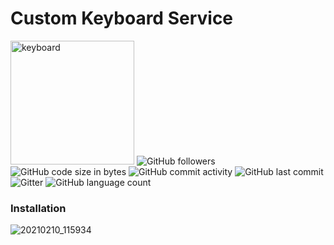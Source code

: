# Custom Keyboard Service
<img width="198" alt="keyboard" src="https://user-images.githubusercontent.com/56959832/107496154-a3f76580-6b99-11eb-9cb0-2d9d382b44a3.png">
<img alt="GitHub followers" src="https://img.shields.io/github/followers/GalShashua?label=Follow&style=social">
<img alt="GitHub code size in bytes" src="https://img.shields.io/github/languages/code-size/GalShashua/Custom-Keyboard-Service">
<img alt="GitHub commit activity" src="https://img.shields.io/github/commit-activity/m/GalShashua/Custom-Keyboard-Service?color=%2300ff00">
<img alt="GitHub last commit" src="https://img.shields.io/github/last-commit/GalShashua/Custom-Keyboard-Service?color=%23011f88">
<img alt="Gitter" src="https://img.shields.io/gitter/room/GalShashua/Custom-Keyboard-Service?color=%23ff0000">
<img alt="GitHub language count" src="https://img.shields.io/github/languages/count/GalShashua/Custom-Keyboard-Service?color=%2300ffff">

### Installation
![20210210_115934](https://user-images.githubusercontent.com/56959832/107494472-82957a00-6b97-11eb-9a38-7a0f941dc047.gif)
